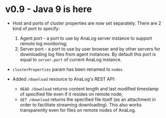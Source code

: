 # v0.9 - Java 9 is here

* Host and ports of cluster properties are now set separately. There are 2 kind of port to specify: 
    1. Agent port - a port to use by AnaLog server instance to support remote log monitoring;   
    2. Server port - a port to use by user browser and by other servers for downloading log files from agent instances.
By default this port is equal to `server.port` of current AnaLog instance.

* `clusterProperties` param has been renamed to `nodes`
* Added `/download` resource to AnaLog's REST API:
    * `HEAD /download` returns content length and last modified timestamp of specified file even if it resides on 
    remote node;
    * `GET /download` returns the specified file itself (as an attachment in order to facilitate streaming 
    downloading). This also works transparently even for files on remote nodes of AnaLog. 
